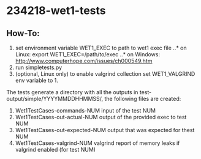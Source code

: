 234218-wet1-tests
=================
How-To:
-------
1. set environment variable WET1_EXEC to path to wet1 exec file
..* on Linux: export WET1_EXEC=/path/to/exec
..* on Windows: http://www.computerhope.com/issues/ch000549.htm
2. run simpletests.py
3. (optional, Linux only) to enable valgrind collection set WET1_VALGRIND env variable to 1.

The tests generate a directory with all the outputs in test-output/simple/YYYYMMDDHHMMSS/, the following files are created:

1. Wet1TestCases-commands-NUM input of the test NUM
2. Wet1TestCases-out-actual-NUM output of the provided exec to test NUM
3. Wet1TestCases-out-expected-NUM output that was expected for thest NUM
4. Wet1TestCases-valgrind-NUM valgrind report of memory leaks if valgrind enabled (for test NUM)
